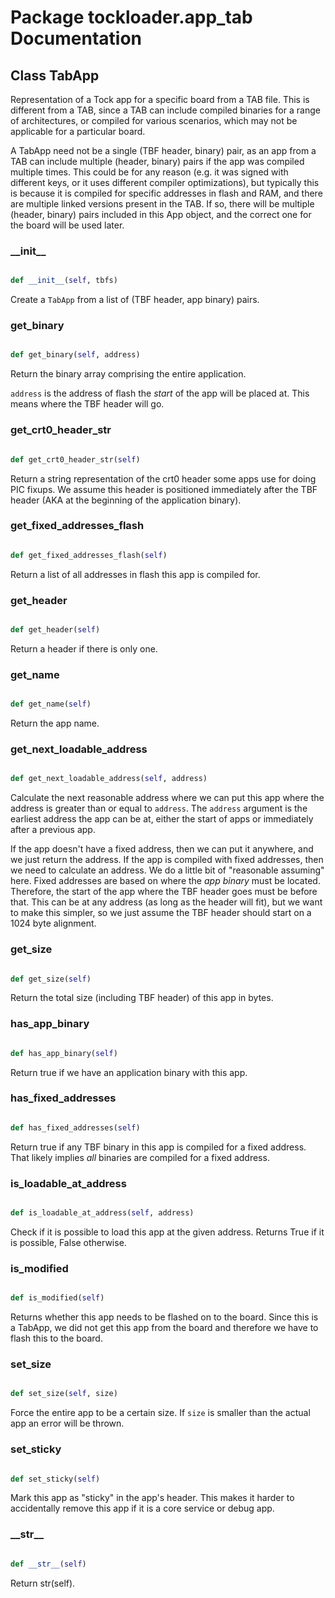 # Package tockloader.app_tab Documentation

## Class TabApp
Representation of a Tock app for a specific board from a TAB file. This is
different from a TAB, since a TAB can include compiled binaries for a range
of architectures, or compiled for various scenarios, which may not be
applicable for a particular board.

A TabApp need not be a single (TBF header, binary) pair, as an app from a
TAB can include multiple (header, binary) pairs if the app was compiled
multiple times. This could be for any reason (e.g. it was signed with
different keys, or it uses different compiler optimizations), but typically
this is because it is compiled for specific addresses in flash and RAM, and
there are multiple linked versions present in the TAB. If so, there will be
multiple (header, binary) pairs included in this App object, and the correct
one for the board will be used later.
### \_\_init\_\_
```py

def __init__(self, tbfs)

```



Create a `TabApp` from a list of (TBF header, app binary) pairs.


### get\_binary
```py

def get_binary(self, address)

```



Return the binary array comprising the entire application.

`address` is the address of flash the _start_ of the app will be placed
at. This means where the TBF header will go.


### get\_crt0\_header\_str
```py

def get_crt0_header_str(self)

```



Return a string representation of the crt0 header some apps use for
doing PIC fixups. We assume this header is positioned immediately
after the TBF header (AKA at the beginning of the application binary).


### get\_fixed\_addresses\_flash
```py

def get_fixed_addresses_flash(self)

```



Return a list of all addresses in flash this app is compiled for.


### get\_header
```py

def get_header(self)

```



Return a header if there is only one.


### get\_name
```py

def get_name(self)

```



Return the app name.


### get\_next\_loadable\_address
```py

def get_next_loadable_address(self, address)

```



Calculate the next reasonable address where we can put this app where
the address is greater than or equal to `address`. The `address`
argument is the earliest address the app can be at, either the start of
apps or immediately after a previous app.

If the app doesn't have a fixed address, then we can put it anywhere,
and we just return the address. If the app is compiled with fixed
addresses, then we need to calculate an address. We do a little bit of
"reasonable assuming" here. Fixed addresses are based on where the _app
binary_ must be located. Therefore, the start of the app where the TBF
header goes must be before that. This can be at any address (as long as
the header will fit), but we want to make this simpler, so we just
assume the TBF header should start on a 1024 byte alignment.


### get\_size
```py

def get_size(self)

```



Return the total size (including TBF header) of this app in bytes.


### has\_app\_binary
```py

def has_app_binary(self)

```



Return true if we have an application binary with this app.


### has\_fixed\_addresses
```py

def has_fixed_addresses(self)

```



Return true if any TBF binary in this app is compiled for a fixed
address. That likely implies _all_ binaries are compiled for a fixed
address.


### is\_loadable\_at\_address
```py

def is_loadable_at_address(self, address)

```



Check if it is possible to load this app at the given address. Returns
True if it is possible, False otherwise.


### is\_modified
```py

def is_modified(self)

```



Returns whether this app needs to be flashed on to the board. Since this
is a TabApp, we did not get this app from the board and therefore we
have to flash this to the board.


### set\_size
```py

def set_size(self, size)

```



Force the entire app to be a certain size. If `size` is smaller than the
actual app an error will be thrown.


### set\_sticky
```py

def set_sticky(self)

```



Mark this app as "sticky" in the app's header. This makes it harder to
accidentally remove this app if it is a core service or debug app.


### \_\_str\_\_
```py

def __str__(self)

```



Return str(self).



